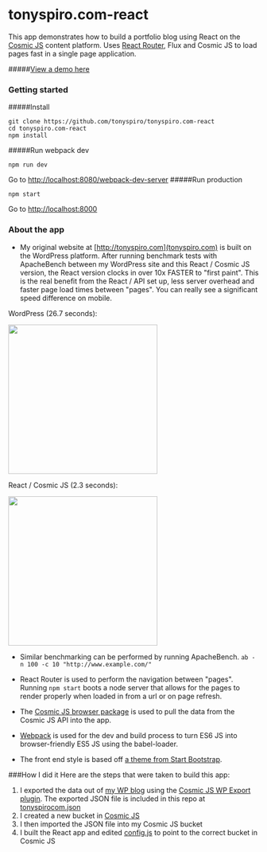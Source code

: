# tonyspiro.com-react
This app demonstrates how to build a portfolio blog using React on the [Cosmic JS](https://cosmicjs.com) content platform.  Uses [React Router](https://github.com/rackt/react-router), Flux and Cosmic JS to load pages fast in a single page application.

#####[View a demo here](http://tonyspiro.com:8000/)

### Getting started

#####Install
```
git clone https://github.com/tonyspiro/tonyspiro.com-react
cd tonyspiro.com-react
npm install
```
#####Run webpack dev
```
npm run dev
```
Go to [http://localhost:8080/webpack-dev-server](http://localhost:8080/webpack-dev-server)
#####Run production
```
npm start
```
Go to [http://localhost:8000](http://localhost:8000)

### About the app
* My original website at [http://tonyspiro.com](tonyspiro.com) is built on the WordPress platform.  After running benchmark tests with ApacheBench between my WordPress site and this React / Cosmic JS version, the React version clocks in over 10x FASTER to "first paint".  This is the real benefit from the React / API set up, less server overhead and faster page load times between "pages". You can really see a significant speed difference on mobile.

WordPress (26.7 seconds):

<img src="https://cosmicjs.com/uploads/98cbdb20-77b9-11e5-bea6-3f1da2fe3a09-Screen%20Shot%202015-10-21%20at%201.03.28%20AM.png" width="300">

React / Cosmic JS (2.3 seconds):

<img src="https://cosmicjs.com/uploads/98cdafe0-77b9-11e5-bea6-3f1da2fe3a09-Screen%20Shot%202015-10-21%20at%201.03.54%20AM.png" width="300">

* Similar benchmarking can be performed by running ApacheBench. ```ab -n 100 -c 10 "http://www.example.com/"```

* React Router is used to perform the navigation between "pages".  Running ```npm start``` boots a node server that allows for the pages to render properly when loaded in from a url or on page refresh.

* The [Cosmic JS browser package](https://github.com/cosmicjs/cosmicjs-browser) is used to pull the data from the Cosmic JS API into the app.

* [Webpack](https://webpack.github.io/) is used for the dev and build process to turn ES6 JS into browser-friendly ES5 JS using the babel-loader.  

* The front end style is based off [a theme from Start Bootstrap](http://startbootstrap.com/template-overviews/clean-blog/).

###How I did it
Here are the steps that were taken to build this app:

1. I exported the data out of [my WP blog](http://tonyspiro.com) using the [Cosmic JS WP Export plugin](https://github.com/cosmicjs/cosmicjs-wp-export).  The exported JSON file is included in this repo at  [tonyspirocom.json](https://github.com/tonyspiro/tonyspiro.com-react/blob/master/tonyspirocom.json)
2. I created a new bucket in [Cosmic JS](https://cosmicjs.com)
3. I then imported the JSON file into my Cosmic JS bucket
4. I built the React app and edited [config.js](https://github.com/tonyspiro/tonyspiro.com-react/blob/master/config.js) to point to the correct bucket in Cosmic JS

